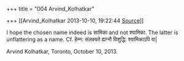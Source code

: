 +++
title = "004 Arvind_Kolhatkar"

+++
[[Arvind_Kolhatkar	2013-10-10, 19:22:44 [Source](https://groups.google.com/g/samskrita/c/xo-bh7V0R2E)]]



I hope the chosen name indeed is सामिका and not श्यामिका. The latter is unflattering as a name. Cf. हेम्न: संलक्ष्यते ह्यग्नौ विशुद्धि: श्यामिकाऽपि वा\|

  

Arvind Kolhatkar, Toronto, October 10, 2013.

